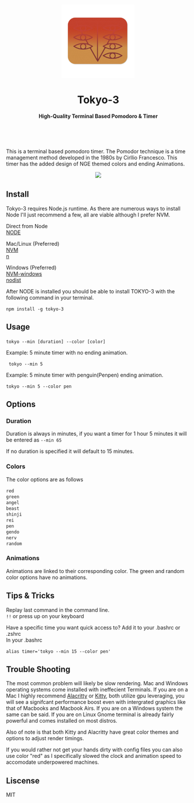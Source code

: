 <div align="center">
<img src="./images/seele.png" width="200" height="200">
<h1>Tokyo-3</h1>
<p>
<b> High-Quality Terminal Based Pomodoro & Timer </b>
</p>
<br/>
<br/>
<br/>
</div>

This is a terminal based pomodoro timer. The Pomodor technique is a time management method developed in the 1980s by Cirllio Francesco. This timer has the added design of NGE themed colors and ending Animations.

<div align="center">
<img src="https://res.cloudinary.com/dpc3zrcvs/image/upload/v1665855297/tk3-timer_ksvps4.gif">
</div>

## Install

Tokyo-3 requires Node.js runtime. As there are numerous ways to install Node I'll just recommend a few, all are viable although I prefer NVM.

Direct from Node
<br/>
[NODE](https://nodejs.org/en/download/)

Mac/Linux (Preferred)
<br/>
[NVM](https://github.com/nvm-sh/nvm)
<br/>
[n](https://github.com/tj/n)

Windows (Preferred)
<br/>
[NVM-windows](https://github.com/coreybutler/nvm-windows)
<br/>
[nodist](https://github.com/nullivex/nodist)

After NODE is installed you should be able to install TOKYO-3 with the following command in your terminal.
<br/>

```
npm install -g tokyo-3
```

## Usage

`tokyo --min [duration] --color [color]`

Example: 5 minute timer with no ending animation.

```
 tokyo --min 5
```

Example: 5 minute timer with penguin(Penpen) ending animation.

```
tokyo --min 5 --color pen
```

## Options

### Duration

Duration is always in minutes, if you want a timer for 1 hour 5 minutes it will be entered as `--min 65`

If no duration is specified it will default to 15 minutes.

### Colors

The color options are as follows

```
red
green
angel
beast
shinji
rei
pen
gendo
nerv
random
```

### Animations

Animations are linked to their corresponding color. The green and random color options have no animations.

## Tips & Tricks

Replay last command in the command line. <br/>
`!!` or press up on your keyboard

Have a specific time you want quick access to? Add it to your .bashrc or .zshrc <br/>
In your .bashrc

```
alias timer='tokyo --min 15 --color pen'
```

## Trouble Shooting

The most common problem will likely be slow rendering. Mac and Windows operating systems come installed with ineffecient Terminals. If you are on a Mac I highly recommend [Alacritty](https://github.com/alacritty/alacritty) or [Kitty](https://sw.kovidgoyal.net/kitty/), both utilize gpu leveraging, you will see a signifcant performance boost even with intergrated graphics like that of Macbooks and Macbook Airs. If you are on a Windows system the same can be said. If you are on Linux Gnome terminal is already fairly powerful and comes installed on most distros.

Also of note is that both Kitty and Alacritty have great color themes and options to adjust render timings.

If you would rather not get your hands dirty with config files you can also use color "red" as I specifically slowed the clock and animation speed to accomodate underpowered machines.

## Liscense

MIT
